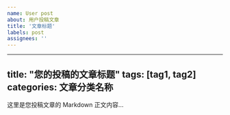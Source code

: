 ```yaml
---
name: User post
about: 用户投稿文章
title: '文章标题'
labels: post
assignees: ''
---
```


---
title: "您的投稿的文章标题"
tags: [tag1, tag2]
categories: 文章分类名称
---

这里是您投稿文章的 Markdown 正文内容...
